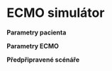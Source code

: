 # **ECMO simulátor**
<div class="w3-row">
<div class="w3-third">

<bdl-fmi id="idfmi" src="DP_0ferkl_0ECMO_ECMO8allBMR1.js" fminame="DP_0ferkl_0ECMO_ECMO8allBMR1" tolerance="0.000001" starttime="0" fstepsize="1" guid="{b9e728da-a413-4a53-9679-0e2fa15a641d}" valuereferences="905971252,905971206,905972888,905972934,905972781,637534226,637537649,100666723,905973139,905973963,905971310,637535872" valuelabels="pO2Arteries.partialPressure,pCO2Arteries.partialPressure,pO2Veins.partialPressure,pCO2Veins.partialPressure,flowMeasure2.volumeFlowRate,resistor1.volumeFlowRate,conductor2.volumeFlowRate,volumeFlowRate.V_flow,pH_Arteries.pH,pH_Veins.pH,pressureArterial.pressure,PressureVeins.pressure" inputs="id1,16777223,1,1,0;id2,16777226,1,60,0;id3,16777228,1,1000000,0;id4,16777227,1,1,0;id5,16777224,1.250102626409427e-07,1,0;id6,16777225,1.250102626409427e-07,1,0;id7,16777233,1,1,0;id8,16777234,1,60000,0;id9,16777235,1,1,0;id10,16777232,1,1,0" inputlabels="Shunts,RR,DV,TV,StarlingLeft,StarlingRight,RPM,SWEEP,FiO2,VAV"></bdl-fmi>


**Parametry pacienta**

<bdl-range id="id1" title="P-L zkraty" min="0" max="1" default="0.02" step="0.01" maxlength="10"></bdl-range>

<bdl-range id="id2" title="dechová frekvence" min="0" max="40" default="15" step="1" maxlength="10"></bdl-range>

<bdl-range id="id3" title="Objem mrtvého prostoru" min="150" max="500" default="150" step="10" maxlength="10"></bdl-range>

<bdl-range id="id5" title="Výkonost levého srdce" min="0" max="1.25" default="1" step="0.1" maxlength="10"></bdl-range>

<bdl-range id="id6" title="Výkonost pravého srdce" min="0" max="1.25" default="1" step="0.1" maxlength="10"></bdl-range>

**Parametry ECMO**

<bdl-range id="id7" title="Otáčky ECMO pumpy" min="0" max="7000" default="0" step="500" maxlength="10"></bdl-range>

<bdl-range id="id8" title="Sweep parametr" min="0" max="10" default="0" step="0.5" maxlength="10"></bdl-range>

<bdl-range id="id9" title="FiO2" min="0.21" max="1" default="0.21" step="0.01" maxlength="10"></bdl-range>



**Předpřipravené scénáře**

<bdl-buttonparams title="zdravý pacient" ids="id1,id2,id3,id4,id5,id6,id7,id8,id9" values="0.02,15,500,150,1,1,0,0,0.21"></bdl-buttonparams>
<bdl-buttonparams title="Respirační selhání" ids="id1,id3" values="0.4,260"></bdl-buttonparams>
<bdl-buttonparams title="Srdeční selhání" ids="id5,id6" values="0.1,0.1"></bdl-buttonparams>

<bdl-buttonparams title="VA Zapojení" ids="id10,id7,id8,id9" values="1,4500,4500,0.5"></bdl-buttonparams>
<bdl-buttonparams title="VA Zapojení" ids="id10,id7,id8,id9" values="0,5000,3,0.8"></bdl-buttonparams>


</div>
<div class="w3-twothird">

<bdl-chartjs-time id="id100" width="700" height="500" fromid="idfmi" labels="pO2 Arterie (mmHg), pCO2 Arterie (mmHg),pO2 Vény (mmHg), pCO2 Vény (mmHg)" initialdata="" refindex="0" refvalues="4" convertors="x*0.00750061683;x*0.00750061683;x*0.00750061683;x*0.00750061683"></bdl-chartjs-time>

<bdl-chartjs-time id="id101" width="700" height="500" fromid="idfmi" labels="srdeční výdej, průtok arterie, Sweep, ECMO krev" initialdata="" refindex="4" refvalues="4" convertors="x*60*1000;x*60*1000;x*60*1000,x*60*1000"></bdl-chartjs-time>

<bdl-chartjs-time id="id102" width="700" height="500" fromid="idfmi" labels="pH krve" initialdata="" refindex="8" refvalues="1"></bdl-chartjs-time>


<bdl-chartjs-time id="id103" width="700" height="500" fromid="idfmi" labels="Střední arteriální tlak, Střední venózní tlak" initialdata="" refindex="10" refvalues="2" convertors="x*0.00750061683;x*0.00750061683"></bdl-chartjs-time>

</div>
</div>